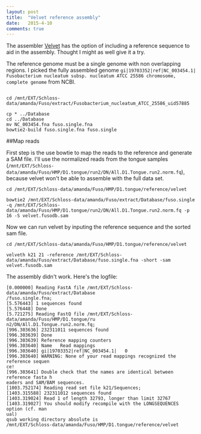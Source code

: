 ```yaml
---
layout: post
title:  "Velvet reference assembly"
date:   2015-4-10
comments: true
---
```

The assembler [Velvet](http://www.ebi.ac.uk/~zerbino/velvet/Columbus_manual.pdf) has the option of including a reference sequence to aid in the assembly. Thought I might as well give it a try. 

The reference genome must be a single genome with non overlapping regions. I picked the fully assembled genome `gi|19703352|ref|NC_003454.1| Fusobacterium nucleatum subsp. nucleatum ATCC 25586 chromosome, complete genome` from NCBI.

~~~~

cd /mnt/EXT/Schloss-data/amanda/Fuso/extract/Fusobacterium_nucleatum_ATCC_25586_uid57885

cp * ../Database
cd ../Database
mv NC_003454.fna fuso.single.fna
bowtie2-build fuso.single.fna fuso.single
~~~~


##Map reads

First step is the use bowtie to map the reads to the reference and generate a SAM file. I'll use the normalized reads from the tongue samples (`/mnt/EXT/Schloss-data/amanda/Fuso/HMP/D1.tongue/run2/DN/All.D1.Tongue.run2.norm.fq`), because velvet won't be able to assemble with the full data set.

~~~~
cd /mnt/EXT/Schloss-data/amanda/Fuso/HMP/D1.tongue/reference/velvet

bowtie2 /mnt/EXT/Schloss-data/amanda/Fuso/extract/Database/fuso.single -q /mnt/EXT/Schloss-data/amanda/Fuso/HMP/D1.tongue/run2/DN/All.D1.Tongue.run2.norm.fq -p 16 -S velvet.fusodb.sam  

~~~~


Now we can run velvet by inputing the reference sequence and the sorted sam file. 

~~~~
cd /mnt/EXT/Schloss-data/amanda/Fuso/HMP/D1.tongue/reference/velvet

velveth k21 21 -reference /mnt/EXT/Schloss-data/amanda/Fuso/extract/Database/fuso.single.fna -short -sam velvet.fusodb.sam

~~~~

The assembly didn't work. Here's the logfile:

~~~~
[0.000000] Reading FastA file /mnt/EXT/Schloss-data/amanda/Fuso/extract/Database
/fuso.single.fna;
[5.576443] 1 sequences found
[5.576448] Done
[5.721275] Reading FastQ file /mnt/EXT/Schloss-data/amanda/Fuso/HMP/D1.tongue/ru
n2/DN/All.D1.Tongue.run2.norm.fq;
[996.303636] 232311011 sequences found
[996.303639] Done
[996.303639] Reference mapping counters
[996.303640] Name	Read mappings
[996.303640] gi|19703352|ref|NC_003454.1|	0
[996.303640] WARNING: None of your read mappings recognized the reference sequen
ce!
[996.303641] Double check that the names are identical between reference fasta h
eaders and SAM/BAM sequences.
[1003.752174] Reading read set file k21/Sequences;
[1403.315588] 232311012 sequences found
[1403.319024] Read 1 of length 32793, longer than limit 32767
[1403.319027] You should modify recompile with the LONGSEQUENCES option (cf. man
ual)
qsub working directory absolute is
/mnt/EXT/Schloss-data/amanda/Fuso/HMP/D1.tongue/reference/velvet
~~~~







